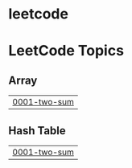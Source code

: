 # leetcode
<!---LeetCode Topics Start-->
# LeetCode Topics
## Array
|  |
| ------- |
| [0001-two-sum](https://github.com/pj-pranav/leetcode/tree/master/0001-two-sum) |
## Hash Table
|  |
| ------- |
| [0001-two-sum](https://github.com/pj-pranav/leetcode/tree/master/0001-two-sum) |
<!---LeetCode Topics End-->